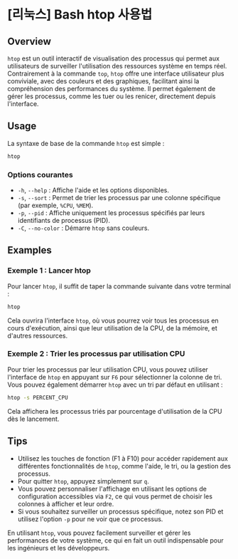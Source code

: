 # [리눅스] Bash htop 사용법

## Overview
`htop` est un outil interactif de visualisation des processus qui permet aux utilisateurs de surveiller l'utilisation des ressources système en temps réel. Contrairement à la commande `top`, `htop` offre une interface utilisateur plus conviviale, avec des couleurs et des graphiques, facilitant ainsi la compréhension des performances du système. Il permet également de gérer les processus, comme les tuer ou les renicer, directement depuis l'interface.

## Usage
La syntaxe de base de la commande `htop` est simple :

```bash
htop
```

### Options courantes
- `-h`, `--help` : Affiche l'aide et les options disponibles.
- `-s`, `--sort` : Permet de trier les processus par une colonne spécifique (par exemple, `%CPU`, `%MEM`).
- `-p`, `--pid` : Affiche uniquement les processus spécifiés par leurs identifiants de processus (PID).
- `-C`, `--no-color` : Démarre `htop` sans couleurs.

## Examples
### Exemple 1 : Lancer htop
Pour lancer `htop`, il suffit de taper la commande suivante dans votre terminal :

```bash
htop
```

Cela ouvrira l'interface `htop`, où vous pourrez voir tous les processus en cours d'exécution, ainsi que leur utilisation de la CPU, de la mémoire, et d'autres ressources.

### Exemple 2 : Trier les processus par utilisation CPU
Pour trier les processus par leur utilisation CPU, vous pouvez utiliser l'interface de `htop` en appuyant sur `F6` pour sélectionner la colonne de tri. Vous pouvez également démarrer `htop` avec un tri par défaut en utilisant :

```bash
htop -s PERCENT_CPU
```

Cela affichera les processus triés par pourcentage d'utilisation de la CPU dès le lancement.

## Tips
- Utilisez les touches de fonction (F1 à F10) pour accéder rapidement aux différentes fonctionnalités de `htop`, comme l'aide, le tri, ou la gestion des processus.
- Pour quitter `htop`, appuyez simplement sur `q`.
- Vous pouvez personnaliser l'affichage en utilisant les options de configuration accessibles via `F2`, ce qui vous permet de choisir les colonnes à afficher et leur ordre.
- Si vous souhaitez surveiller un processus spécifique, notez son PID et utilisez l'option `-p` pour ne voir que ce processus.

En utilisant `htop`, vous pouvez facilement surveiller et gérer les performances de votre système, ce qui en fait un outil indispensable pour les ingénieurs et les développeurs.